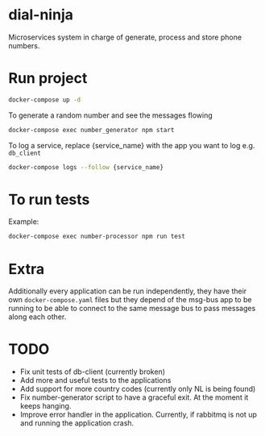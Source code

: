 # dial-ninja
Microservices system in charge of generate, process and store phone numbers.

# Run project

```bash
docker-compose up -d
```

To generate a random number and see the messages flowing

```bash
docker-compose exec number_generator npm start
```

To log a service, replace {service_name} with the app you want to log e.g. `db_client`

```bash
docker-compose logs --follow {service_name}
```

# To run tests

Example:
```bash
docker-compose exec number-processor npm run test
```

# Extra
Additionally every application can be run independently, they have their own `docker-compose.yaml` files but they depend of the msg-bus app to be running to be able to connect to the same message bus to pass messages along each other.

# TODO

- Fix unit tests of db-client (currently broken)
- Add more and useful tests to the applications
- Add support for more country codes (currently only NL is being found)
- Fix number-generator script to have a graceful exit. At the moment it keeps hanging.
- Improve error handler in the application. Currently, if rabbitmq is not up and running the application crash.
